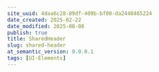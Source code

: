 ```yaml
---
site_uuid: 4daa6c28-89df-409b-bf00-da2440465224
date_created: 2025-02-22
date_modified: 2025-08-08
publish: true
title: SharedHeader
slug: shared-header
at_semantic_version: 0.0.0.1
tags: [UI-Elements]
---
```

